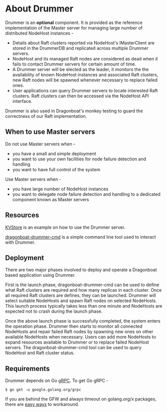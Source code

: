 # About Drummer #

Drummer is an __optional__ component. It is provided as the reference implementation of the Master server for managing large number of distributed NodeHost instances - 
* Details about Raft clusters reported via NodeHost's IMasterClient are stored in the DrummerDB and replicated across multiple Drummer servers.
* NodeHost and its managed Raft nodes are considered as dead when it fails to contact Drummer servers for certain amount of time.
* A Drummer server will be elected as the leader, it monitors the the availability of known NodeHost instances and associated Raft clusters, new Raft nodes will be spawned whenever necessary to replace failed ones.
* User applications can query Drummer servers to locate interested Raft clusters. Raft clusters can then be accessed via the NodeHost API interface.

Drummer is also used in Dragonboat's monkey testing to guard the correctness of our Raft implementation.

## When to use Master servers ##
Do not use Master servers when - 
* you have a small and simple deployment
* you want to use your own facilities for node failure detection and handling
* you want to have full control of the system

Use Master servers when -
* you have large number of NodeHost instances
* you want to delegate node failure detection and handling to a dedicated component known as Master servers

## Resources ##

[KVStore](../examples/kvstore) is an example on how to use the Drummer server.

[dragonboat-drummer-cmd](server/drummercmd/README.md) is a simple command line tool used to interact with Drummer. 

## Deployment ##
There are two major phases involved to deploy and operate a Dragonboat based application using Drummer.

First is the launch phase, dragonboat-drummer-cmd can be used to define what Raft clusters are required and how many replicas in each cluster. Once all required Raft clusters are defines, they can be launched. Drummer will select suitable NodeHosts and spawn Raft nodes on selected NodeHosts. This launch process typically takes less than one minute and NodeHosts are expected not to crash during the launch phase. 

Once the above launch phase is successfully completed, the system enters the operation phase. Drummer then starts to monitor all connected NodeHosts and repair failed Raft nodes by spawning new ones on other available NodeHosts when necessary. Users can add more NodeHosts to expand resources available to Drummer or to replace failed NodeHost servers. The dragonboat-drummer-cmd tool can be used to query NodeHost and Raft cluster status.

## Requirements ##
Drummer depends on Go [gRPC](https://github.com/grpc/grpc-go). To get Go gRPC -
```
$ go get -u google.golang.org/grpc
```
If you are behind the GFW and always timeout on golang.org/x packages, there are [easy ways](https://github.com/lni/dragonboat/issues/2?ts=2) to workaround.
